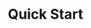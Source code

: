 ---
title: Quick Start
content-type: "embed-doc"
order: 2

sections:
  - title: "Register as an API Client"
    anchor: "quick-start--register-api-client"
    content: |
      Reach out to [{{ page.contact-email }}](mailto:{{ page.contact-email }}) to obtain a `partner_id` and `partner_key` for your application. These credentials are necessary to authenticate your API calls.

  - title: "Obtain an Access Token"
    anchor: "quick-start--obtain-access-token"
    content: |
      After you receive your `partner_id` and `partner_key`, you'll need to obtain an access token. Calls to the API are authenticated with an access token associated with a Stitch account. Your application can get an access token in one of two ways:

        - By creating a [new Stitch client account](#generate-access-token-new-stitch-client), or
        - By using OAuth to get authorization to an [existing Stitch account](##existing-stitch-clients-oauth2)

        Either method will provide your application with an access token and a Stitch client ID. This information should be stored somewhere safe and passed into the header of every API request for the Stitch client's account. The token will never expire, but the user may revoke access at any time.

        Keep in mind that Stitch client accounts are both owned and managed by the users themselves.

  - title: "Create a Destination"
    anchor: "quick-start--create-a-destination"
    content: |
      If you're providing a destination for the Stitch client's account, we recommend connecting the destination immediately after the account is created. This ensures that Stitch will have a place to load replicated data as soon as data sources are added.

      The first step to [creating a destination](#create-a-destination) is providing the attributes required for the destination's configuration, or form. These attributes are passed in the body of your request as the `connection` argument, along with the destination's `type`:

      ```curl
      curl -X POST {{ page.api-base-url }}/v3/destinations
           -H "Authorization: Bearer <ACCESS_TOKEN>" 
           -H "Content-Type: application/json"
           -d "{
                "type":"redshift",
                "connection": {
                  "host": "<HOST>",
                  "port": 5439,
                  "username": "<USERNAME>",
                  "database": "<DATABASE>",
                  "password": "<PASSWORD>",
                  "ssl": false
                  }
               }"
      ```

      Refer to the [Destination Form Properties object](#destination-form-properties) to retrieve the attributes required for the `connection` argument for each destination type. **Note**: Each destination has its own unique configuration and set of form attributes.

  - title: "Create a Source"
    anchor: "quick-start--create-a-source"
    content: |
      Source creation is performed through a sequence of [connection steps](#connection-step-object). The required steps and the order of those steps are unique to the source type and are defined in its [Report Card](#report-card-object) object. All source creation, however, begins at the `form` step.

      We recommend using the [Source Type endpoint](#source-types) to prep for source creation. This endpoint contains information about the configuration process and expected properties within each connection step for all source types. For example: You could use this endpoint to dynamically generate a UI or initial setup forms for each source type.

      When [creating a source](#create-a-source), you can choose to include the [source's form properties](##source-form-properties) in the `properties` argument. This information can be retrieved using the Source Type endpoint.

      After a source's form is created, the `report_card` object within the source should be used to complete its configuration. The [Report Card](#report-card-object) object provides information about the steps required to configure the connection, their sequence, and the progress towards completing the steps.

      In the sections below, we'll demonstrate two methods for creating a HubSpot source.

    subsections:
      - title: "Method 1: Use the Source Types Endpoint to Provide Properties "
        anchor: "quick-start--source-creation-method-1"
        content: "In this example, we'll use the Source Types endpoint to retrieve the source form properties for HubSpot, which has a `type` of `platform.hubspot`."

        steps:
          - title: "Retrieve HubSpot's Report Card"
            anchor: "quick-start--source-creation-method-1--step-1"
            content: |
              Using the Source Types endpoint, retrieve the report card for `platform.hubspot`:

              ```curl
              curl -X GET {{ page.api-base-url}}/v4/source-types/platform.hubspot
                   -H 'Authorization: Bearer <ACCESS_TOKEN>'
              ```

          - title: "Locate Required Properties for the HubSpot Form"
            anchor: "quick-start--source-creation-method-1--step-2"
            content: |
              Use the response from Step 1 to locate the required properties for the `form` step. **Note**: You do not have to provide system-provided properties to create a source.

              ```json
              {  
                 "type":"platform.hubspot",
                 "current_step":1,
                 "current_step_hints":{  
                    "api":{  
                       "method":"POST",
                       "url":"/v4/sources"
                    },
                    "js":{  
                       "function":"addSource",
                       "options":{  
                          "type":"platform.hubspot"
                       }
                    }
                 },
                 "steps":[  
                    {  
                       "type":"form",                                 // form step
                       "properties":[
                          {  
                             "name":"image_version",                  // system-provided property
                             "required_to_be_fully_configured":true,
                             "provided":false,
                             "is_credential":false,
                             "system_provided":true
                          },
                          {  
                             "name":"frequency_in_minutes",           // required property
                             "required_to_be_fully_configured":true,
                             "provided":false,
                             "is_credential":false,
                             "system_provided":false
                          },
                          {  
                             "name":"start_date",                     // required property
                             "required_to_be_fully_configured":true,
                             "provided":false,
                             "is_credential":false,
                             "system_provided":false
                          }
                       ]
                    },
                    {  
                       "type":"oauth",
                       "properties":[...]
                    },
                    {  
                       "type":"discover_schema",
                       "properties":[ ]
                    },
                    {  
                       "type":"field_selection",
                       "properties":[ ]
                    },
                    {  
                       "type":"fully_configured",
                       "properties":[ ]
                    }
                 ]
              }
              ```

          - title: "Create the HubSpot Source"
            anchor: "quick-start--source-creation-method-1--step-3"
            content: |
              Now that you've retrieved the required `properties` for HubSpot, create the source by using the Create a Source endpoint:

              ```curl
              curl -X POST {{ page.api-base-url}}/v4/sources
                   -H "Authorization: Bearer <ACCESS_TOKEN>" 
                   -H "Content-Type: application/json"
                   -d "{  
                           "type":"platform.hubspot",
                           "display_name":"Hubspot",
                           "properties":{  
                              "start_date":"2018-01-01T00:00:00Z",
                              "frequency_in_minutes":"360"
                           }
                        }"
              ```

      - title: "Method 2: Use the Source's Report Card to Provide Properties"
        anchor: "quick-start--source-creation-method-2"
        content: "In this example, we'll rely on the source's report card to determine which properties we need to provide to create a HubSpot source."
        steps:
          - title: "Create the HubSpot Source"
            anchor: "quick-start--source-creation-method-2--step-1"
            content: |
              First, create the HubSpot source. Notice that we're not providing the `properties` argument this time:

              ```curl
              curl -X POST {{ page.api-base-url}}/v4/sources
                   -H "Authorization: Bearer <ACCESS_TOKEN>" 
                   -H "Content-Type: application/json"
                   -d "{  
                           "type":"platform.hubspot",
                           "display_name":"Hubspot"
                        }"
              ```
          - title: "Locate the Current Step and Current Step Hints"
            anchor: "quick-start--source-creation-method-2--step-2"
            content: |
              Use the response to the request to locate the source's `id`, `current_step`, and `current_step_hints` attributes.

              The data in `current_step` and `current_step_hints` can be used to determine which step is next in the source's configuration, and which properties need to be provided to successfully complete it. **Note**: You do not have to provide system-provided properties to create a source.

              Because we didn't provide the `properties` argument, we're on step 1, which is the `form` step:

              ```json
              {  
                 "properties":{  
                    "image_version":"1.latest"
                 },
                 "updated_at":"2018-01-01T19:13:41Z",
                 "check_job_name":null,
                 "name":"display_name",
                 "type":"platform.hubspot",
                 "deleted_at":null,
                 "system_paused_at":null,
                 "stitch_client_id":"CLIENT_ID",
                 "paused_at":null,
                 "id":12345,                                          // source ID
                 "display_name":"DISPLAY_NAME",
                 "created_at":"2018-01-01T19:13:41Z",
                 "report_card":{  
                    "type":"platform.hubspot",
                    "current_step":1,                                 // current step
                    "current_step_hints":{                            // current step hints
                       "api":{  
                          "method":"PUT",
                          "url":"/v4/sources/12345"
                       }
                    },
                    "steps":[  
                       {  
                          "type":"form",                              // step 1 = form step
                          "properties":[  
                             {  
                                "name":"image_version",               // system-provided property
                                "required_to_be_fully_configured":true,
                                "provided":true,
                                "is_credential":false,
                                "system_provided":true
                             },
                             {  
                                "name":"frequency_in_minutes",        // required property
                                "required_to_be_fully_configured":true,
                                "provided":false,
                                "is_credential":false,
                                "system_provided":false
                             },
                             {  
                                "name":"start_date",                  // required property
                                "required_to_be_fully_configured":true,
                                "provided":false,
                                "is_credential":false,
                                "system_provided":false
                             }
                          ]
                       },
                       {  
                          "type":"oauth",
                          "properties":[...]
                       },
                       {  
                          "type":"discover_schema",
                          "properties":[ ]
                       },
                       {  
                          "type":"field_selection",
                          "properties":[ ]
                       },
                       {  
                          "type":"fully_configured",
                          "properties":[ ]
                       }
                    ]
                 }
              }
              ```
          - title: "Complete the Form Step"
            anchor: "quick-start--source-creation-method-2--step-3"
            content: |
              Now that you've located the necessary information, complete the `form` step by using the [Update a Source](#update-a-source) endpoint and providing the source's `id` and required `properties`:

              ```curl
              curl -X POST {{ page.api-base-url}}/v4/sources/12345        // source ID
                   -H "Authorization: Bearer <ACCESS_TOKEN>" 
                   -H "Content-Type: application/json"
                   -d "{  
                         "properties":{  
                            "start_date":"2018-01-01T00:00:00Z",
                            "frequency_in_minutes":"360"
                         }
                      }"
              ```

---